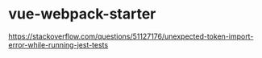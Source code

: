 # vue-webpack-starter
https://stackoverflow.com/questions/51127176/unexpected-token-import-error-while-running-jest-tests
